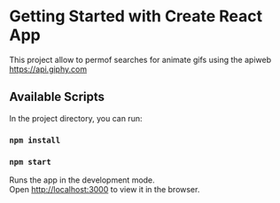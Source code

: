 # Getting Started with Create React App

This project allow to permof searches for animate gifs using the apiweb https://api.giphy.com

## Available Scripts

In the project directory, you can run:

### `npm install`
### `npm start`


Runs the app in the development mode.\
Open [http://localhost:3000](http://localhost:3000) to view it in the browser.

